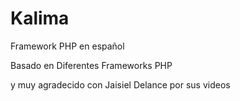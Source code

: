 Kalima
======

Framework PHP en español

Basado en Diferentes Frameworks PHP

y muy agradecido con Jaisiel Delance por sus videos
